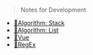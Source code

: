 > Notes for Development

- [📑Algorithm: Stack](DevNotes/algorithm-stack.md "前端算法: 栈和队列")
- [📑Algorithm: List](DevNotes/algorithm-list.md "前端算法: 链表")
- [📑Vue](DevNotes/vue.md "Notes for Vue.js")
- [📑RegEx](DevNotes/regex.md "Notes for Regular Expression")
